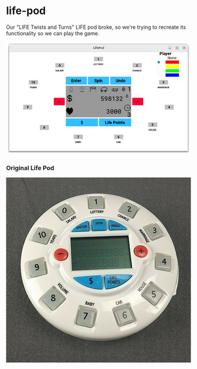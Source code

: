 # life-pod
Our "LIFE Twists and Turns" LIFE pod broke, so we're trying to recreate its functionality so we can play the game.

![life pod](img/life-pod.png)

### Original Life Pod
![original life pod](img/original-life-pod.jpg)
